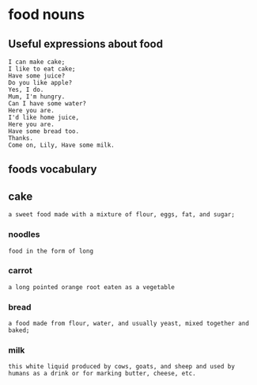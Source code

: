# food nouns

##  Useful expressions  about food
	I can make cake;
	I like to eat cake;
	Have some juice?
	Do you like apple?
	Yes, I do. 
	Mum, I'm hungry.
	Can I have some water?
	Here you are.
	I'd like home juice,
	Here you are.
	Have some bread too.
	Thanks.
	Come on, Lily, Have some milk.
	
## foods vocabulary

## cake
	a sweet food made with a mixture of flour, eggs, fat, and sugar;
### noodles 
	food in the form of long
###  carrot 
	a long pointed orange root eaten as a vegetable
### bread  
	a food made from flour, water, and usually yeast, mixed together and baked;
### milk
	this white liquid produced by cows, goats, and sheep and used by humans as a drink or for marking butter, cheese, etc. 